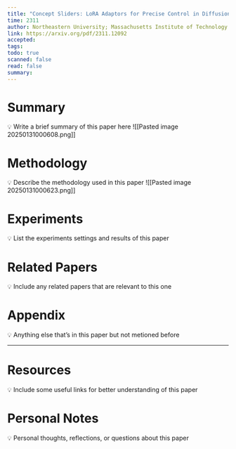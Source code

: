 ```yaml
---
title: "Concept Sliders: LoRA Adaptors for Precise Control in Diffusion Models"
time: 2311
author: Northeastern University; Massachusetts Institute of Technology
link: https://arxiv.org/pdf/2311.12092
accepted: 
tags: 
todo: true
scanned: false
read: false
summary:
---
```

# Summary
💡 Write a brief summary of this paper here
![[Pasted image 20250131000608.png]]
# Methodology
💡 Describe the methodology used in this paper
![[Pasted image 20250131000623.png]]
# Experiments
💡 List the experiments settings and results of this paper

# Related Papers
💡 Include any related papers that are relevant to this one

# Appendix
💡 Anything else that’s in this paper but not metioned before

---
# Resources
💡 Include some useful links for better understanding of this paper

# Personal Notes
💡 Personal thoughts, reflections, or questions about this paper